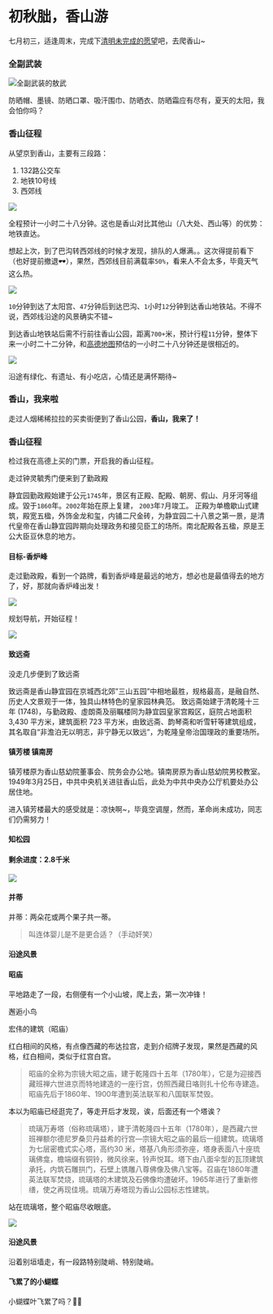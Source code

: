 # 初秋朏，香山游


七月初三，适逢周末，完成下[清明未完成的愿望](https://z.wiki/life/the-tomb-sweeping-day.html)吧，去爬香山~

### 全副武装

![全副武装的敖武](https://z.wiki/autoupload/2022-07-31/de9cd11d6bf7475282c23f47a864f0b0.image.png)


防晒帽、墨镜、防晒口罩、吸汗围巾、防晒衣、防晒霜应有尽有，夏天的太阳，我会怕你吗？


### 香山征程

从望京到香山，主要有三段路：

1. 132路公交车
2. 地铁10号线
3. 西郊线

![](https://z.wiki/autoupload/2022-07-31/a181579399b34a29acc9568f4d616378.image.png)

全程预计一小时二十八分钟。这也是香山对比其他山（八大处、西山等）的优势：地铁直达。

想起上次，到了巴沟转西郊线的时候才发现，排队的人爆满。。这次得提前看下（也好提前撤退🕶），果然，西郊线目前满载率`50%`，看来人不会太多，毕竟天气这么热。

![](https://z.wiki/autoupload/2022-07-31/cbecbe5bf66f4408957dcdca63f18a06.image.png)

`10`分钟到达了太阳宫、`47`分钟后到达巴沟、`1`小时`12`分钟到达香山地铁站。不得不说，西郊线沿途的风景确实不错~


<ImgPlayer :imgs="[
'https://z.wiki/autoupload/2022-07-31/a9a29c692df34692b0498ef6fbf26fb3.image.png',
'https://z.wiki/autoupload/2022-07-31/8599edf8f83342c589be02f77f337041.image.png',
'https://z.wiki/autoupload/2022-07-31/0efc782cba4a466cb7573a0dca262ee5.image.png',
'https://z.wiki/autoupload/2022-07-31/8c5b35fe218d4e2697d2b43736e32c13.image.png',
'https://z.wiki/autoupload/2022-07-31/ad20f44c53df437a85514347a0ff46ab.image.png',
'https://z.wiki/autoupload/2022-07-31/f4bd19b268714e06af3a33697814d30a.image.png',
'https://z.wiki/autoupload/2022-07-31/761bce9a045f4ddbb3a39f26892f0e00.image.png',
'https://z.wiki/autoupload/2022-07-31/1eca927cfe65436799fad70184ef5e21.image.png'
]" />


到达香山地铁站后需不行前往香山公园，距离`700+`米，预计行程`11`分钟，整体下来一小时二十二分钟，和[高德地图](http://amap.com/)预估的一小时二十八分钟还是很相近的。

![](https://z.wiki/autoupload/2022-07-31/5ad0473ee3084599b9cabb3004548bc4.image.png)

沿途有绿化、有遗址、有小吃店，心情还是满怀期待~

<ImgPlayer :imgs="[
'https://z.wiki/autoupload/2022-07-31/8711b3d435054943a03d12c795ca5346.image.png',
'https://z.wiki/autoupload/2022-07-31/330b1ae8efc7415e9eb041cafff7e047.image.png',
'https://z.wiki/autoupload/2022-07-31/6066297060da40779ae4a62affa79a79.image.png'
]" />


### 香山，我来啦

走过人烟稀稀拉拉的买卖街便到了香山公园，__香山，我来了！__

<ImgPlayer :imgs="[
'https://z.wiki/autoupload/2022-07-31/a2f428b193a94d439c2e49deb3cd7786.image.png',
'https://z.wiki/autoupload/2022-07-31/09c2957bf9b242fbbeabeb2a597f4db6.image.png'
]" />


### 香山征程

检过我在高德上买的门票，开启我的香山征程。


走过钟灵毓秀门便来到了勤政殿


<ImgPlayer :imgs="[
'https://z.wiki/autoupload/2022-07-31/7d831db7438049bba31e7957c3b890e6.image.png',
'https://z.wiki/autoupload/2022-07-31/5d00c0323f964e26b5dfcafbf0c91311.image.png',
'https://z.wiki/autoupload/2022-07-31/4b2703df435b4df7af675d8c46f6b054.image.png',
'https://z.wiki/autoupload/2022-07-31/1700939745dd426889d4668360ccef39.image.png',
'https://z.wiki/autoupload/2022-07-31/62777fd33db34e7da26026671bc64a81.image.png'
]" />


静宜园勤政殿始建于公元`1745`年，景区有正殿、配殿、朝房、假山、月牙河等组成。毀于`1860`年。`2002`年始在原上复建，
`2003`年`7`月竣工。
正殿为单檐歇山式建筑，殿宽五楹，外饰金龙和玺，内铺二尺金砖，为静宜园二十八景之第一景，是清代皇帝在香山静宜园跸期向处理政务和接见臣工的场所。南北配殿各五楹，原是王公大臣豆休息的地方。



#### 目标-香炉峰

走过勤政殿，看到一个路牌，看到香炉峰是最远的地方，想必也是最值得去的地方了，好，那就向香炉峰出发！

![](https://z.wiki/autoupload/2022-07-31/bacc8c3cc98547aea8c67c000441e242.image.png)

规划导航，开始征程！

![](https://z.wiki/autoupload/2022-07-31/591b0b7eb9ad44fcae7b928aa088a818.image.png)

#### 致远斋

没走几步便到了致远斋

<ImgPlayer :imgs="[
'https://z.wiki/autoupload/2022-07-31/35fd18a9b2ca44c98dc3c6cfc4e6889b.image.png',
'https://z.wiki/autoupload/2022-07-31/1d82a77e8a4e44d1b000e1440b221b20.image.png'
]" />


致远斋是香山静宜园在京城西北郊”三山五园”中相地最胜，规格最高，是融自然、历史人文景观于一体，独具山林特色的皇家园林典范。
致远斋始建于清乾隆十三年 (1748)，与勤政殿、虛朗斋及丽瞩楼同为静宜园皇家宫殿区，庭院占地面积 3,430 平方米，建筑面积 723 平方米，由致远斋、韵琴斋和听雪轩等建筑组成，其名取自“非澹泊无以明志，非宁静无以致远”，为乾隆皇帝治国理政的重要场所。


#### 镇芳楼 镇南房

镇芳楼原为香山慈幼院董事会、院务会办公地。镇南房原为香山慈幼院男校教室。1949年3月25日，中共中央机关进驻香山后，此处为中共中央办公厅机要处办公居住地。

<ImgPlayer :imgs="[
'https://z.wiki/autoupload/2022-07-31/e3417395572a4bd9b98f93a8b1204034.image.png',
'https://z.wiki/autoupload/2022-07-31/392daebe3fc64c24911e26bb292d79ab.image.png'
]" />

进入镇芳楼最大的感受就是：凉快啊~，毕竟空调屋，然而，革命尚未成功，同志们仍需努力！


#### 知松园


<ImgPlayer :imgs="[
'https://z.wiki/autoupload/2022-07-31/8e9e63fad4574badb7f81e6e22d2f61f.image.png',
'https://z.wiki/autoupload/2022-07-31/0ff673f2d3754164a9c39621ce7ce211.image.png',
'https://z.wiki/autoupload/2022-07-31/320eeb25eb4743749f327cecb932fabb.image.png'
]" />


#### 剩余进度：2.8千米

![](https://z.wiki/autoupload/2022-07-31/96a5fab7968c4dd383812e3dfa38b2db.image.png)


#### 并蒂

并蒂：两朵花或两个果子共一蒂。

> 叫连体婴儿是不是更合适？（手动奸笑）


<ImgPlayer :imgs="[
'https://z.wiki/autoupload/2022-07-31/d47e0df4ca044c279ddf30819e19217f.image.png',
'https://z.wiki/autoupload/2022-07-31/5c6ae529139c48f8ab3cb414d5101a05.image.png',
'https://z.wiki/autoupload/2022-07-31/b54e67ede45f4c51b4e772b9cf989e33.image.png'
]" />


#### 沿途风景

<ImgPlayer :imgs="[
'https://z.wiki/autoupload/2022-07-31/5540106aed7e4186aefb4ed19cd499f6.image.png',
'https://z.wiki/autoupload/2022-07-31/72fdca82f30e4593b976a63ed5c6d5f4.image.png',
'https://z.wiki/autoupload/2022-07-31/2a364bc48a3f47b1af09199d67f920d2.image.png'
]" />

#### 昭庙

平地路走了一段，右侧便有一个小山坡，爬上去，第一次冲锋！

<ImgPlayer :imgs="[
'https://z.wiki/autoupload/2022-07-31/2a364bc48a3f47b1af09199d67f920d2.image.png',
'https://z.wiki/autoupload/2022-07-31/5dbdf108bdad4496ab78835fe2d067ae.image.png',
'https://z.wiki/autoupload/2022-07-31/b800c8703f5248f5b82ef121f14f4ed1.image.png'
]" />


邂逅小鸟

<ImgPlayer :imgs="[
'https://z.wiki/autoupload/2022-07-31/b4bcada147d84579a192152d4b7a259f.image.png',
'https://z.wiki/autoupload/2022-07-31/393421a2013d4bc7aaf3ccadf30df3d5.image.png'
]" />

宏伟的建筑（昭庙）

<ImgPlayer :imgs="[
'https://z.wiki/autoupload/2022-07-31/a840261c2e4e487998a27f010a7a42de.image.png',
'https://z.wiki/autoupload/2022-07-31/af718e0b0df147c2a62c18a6fc96ce34.image.png',
'https://z.wiki/autoupload/2022-07-31/175fd3e0f4034a08a8e324fd96f80890.image.png',
'https://z.wiki/autoupload/2022-07-31/1ae8e0ae9e134547b1ac0c209645bd50.image.png',
'https://z.wiki/autoupload/2022-07-31/4e687a23a79340ad989a25b9970ad6e4.image.png'
]" />

红白相间的风格，有点像西藏的布达拉宫，走到介绍牌子发现，果然是西藏的风格，红白相间，类似于红宫白宫。

> 昭庙的全称为宗镜大昭之庙，建于乾隆四十五年（1780年），它是为迎接西藏班禅六世进京而特地建造的一座行宫，仿照西藏日咯则扎十伦布寺建造。昭庙先后于1860年、1900年遭到英法联军和八国联军焚毁。

本以为昭庙已经逛完了，等走开后才发现，诶，后面还有一个塔诶？

<ImgPlayer :imgs="[
'https://z.wiki/autoupload/2022-08-01/d3fd93791ce849168c0323590cdf271d.image.png',
'https://z.wiki/autoupload/2022-08-01/19c795dfb7644d31889ce960338930e9.image.png',
'https://z.wiki/autoupload/2022-08-01/a41b0d685ae2415d95ed488b38e8c377.image.png',
'https://z.wiki/autoupload/2022-08-01/a0e65898ac394cd2a5958e960a4ff6f7.image.png',
'https://z.wiki/autoupload/2022-08-01/6930cef73577465c94dd4bc53f85d6da.image.png'
]" />

> 琉璃万寿塔（俗称琉璃塔），建于清乾隆四十五年（1780年），是西藏六世班禅额尔德尼罗桑贝丹益希的行宫—宗镜大昭之庙的最后一组建筑。琉璃塔为七层密檐式实心塔，高约30 米，塔基八角形须弥座，塔身表面八十座琉璃佛龛，檐端缀有铜铃，微风徐来，铃声悦耳。塔下由八面伞型的瓦顶建筑承托，内筑石雕拱门，石壁上镌雕八尊佛像及佛八宝等。召庙在1860年遭英法联军焚烧，琉璃塔的木建筑及石佛像均遭破坏。1965年进行了重新修缮，使之再现佳境。琉璃万寿塔现为香山公园标志性建筑。

站在琉璃塔，整个昭庙尽收眼底。

![](https://z.wiki/autoupload/2022-08-01/0bb1010658a44cf285d942e3c4fd0208.image.png)



#### 沿途风景

<ImgPlayer :imgs="[
'https://z.wiki/autoupload/2022-08-01/28d2815c66d04fb9b422061e158d0653.image.png',
'https://z.wiki/autoupload/2022-08-01/c9753fd1f8a3419db46a34cce00ac20b.image.png',
'https://z.wiki/autoupload/2022-08-01/e385f306e0414b19aa72810647f8d44c.image.png',
'https://z.wiki/autoupload/2022-08-01/a389c3a58b9047c0bf0eabe984fcc3c2.image.png',
'https://z.wiki/autoupload/2022-08-01/7b17d6c918b44ddebb9bbd38e0c97c79.image.png',
'https://z.wiki/autoupload/2022-08-01/7313ab210c4f435ab8b7f73052c412b2.image.png',
'https://z.wiki/autoupload/2022-08-01/531b9773a3484b85a88d7502022dd30a.image.png',
'https://z.wiki/autoupload/2022-08-01/a3f3db67a0ea47a18b8ae78061f9b26e.image.png',
'https://z.wiki/autoupload/2022-08-01/49d1edd5e0d14db9a3dd75d1a4bed01f.image.png'
]" />

沿着别垣墙走，有一段路特别陡峭、特别陡峭。

#### 飞累了的小蝴蝶

<ImgPlayer :imgs="[
'https://z.wiki/autoupload/2022-08-01/6aa3d0ecb9504abda5846756cdb2afad.image.png',
'https://z.wiki/autoupload/2022-08-01/320e00f87e7d47f496986eba3eb26ad9.image.png'
]" />

小蝴蝶叶飞累了吗？🤔🤔